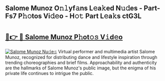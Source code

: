 ## Salome Munoz O𝚗𝚕yf𝚊ns L𝚎a𝚔ed N𝚞𝚍es - Part-Fs7 P𝚑𝚘tos Vi𝚍𝚎o - H𝚘𝚝 Part L𝚎a𝚔s ctG3L

# <h2><a href="http://kf9l51y.oniu.top/?m=Salome+Munoz">🔗👉 🔴 Salome Munoz P𝚑ot𝚘𝚜 V𝚒d𝚎o</a></h2>

[![Salome Munoz Nu𝚍e𝚜](https://i.imgur.com/0qMVB7G.gif)](http://kf9l51y.oniu.top/?m=Salome+Munoz)
Virtual performer and multimedia artist Salome Munoz, recognized for distributing dance and lifestyle inspiration through trending choreographies and brief films. Approachability and authenticity are the hallmarks of Salome Munoz's public image, but the enigma of his private life continues to intrigue the public.  

